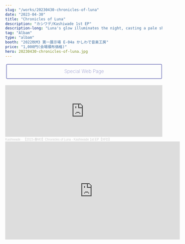 ```yaml
---
slug: "/works/20230430-chronicles-of-luna"
date: "2023-04-30"
title: "Chronicles of Luna"
description: "カシワデ/Kashiwade 1st EP"
description-long: "Luna's glow illuminates the night, casting a pale sheen on all below."
tag: "Albam"
type: "albam"
booth: "2022秋M3 第一展示場 E-04a かしわで音楽工房"
price: "1,000円(会場頒布価格)"
hero: 20230430-chronicles-of-luna.jpg
---
```


<div class="container">
  <a href="/special/chronicles-of-luna" class="spec-web-button">Special Web Page</a><br>
</div>
<br>


<style>
.container{
    text-align:center;
}

.spec-web-button{
    display: inline-block;
    text-align: center;
    padding: .6em 1.2em;
    cursor: pointer;
    line-height: 1.5;
    font-size: 90%;
    border-radius: .25em;
    overflow: hidden;
    color: #878ac4;
    background-color: transparent;
    text-decoration: none;
    border: 1px solid #878ac4;
    -webkit-transition: all .2s;
    transition: all .2s;
    padding: .7em;
    font-size: 110%;
    box-sizing: border-box;
    border-width: 2px;
    width: 100%;
    max-width: 500px;
    margin: .2em ;
    font-weight: 200;
}
.spec-web-button:hover{
    background-color: #878ac4;
    color: #fff;
    text-decoration: none;
    border-color: transparent;
}
</style>


<iframe width="100%" height="166" scrolling="no" frameborder="no" allow="autoplay" src="https://w.soundcloud.com/player/?url=https%3A//api.soundcloud.com/tracks/1494451492&color=%23ff5500&auto_play=false&hide_related=false&show_comments=true&show_user=true&show_reposts=false&show_teaser=true"></iframe><div style="font-size: 10px; color: #cccccc;line-break: anywhere;word-break: normal;overflow: hidden;white-space: nowrap;text-overflow: ellipsis; font-family: Interstate,Lucida Grande,Lucida Sans Unicode,Lucida Sans,Garuda,Verdana,Tahoma,sans-serif;font-weight: 100;"><a href="https://soundcloud.com/kashiwade" title="Kashiwade" target="_blank" style="color: #cccccc; text-decoration: none;">Kashiwade</a> · <a href="https://soundcloud.com/kashiwade/2023-m3chronicles-of-luna-kashiwade-1st-albamxfd" title="【2023-春M3】Chronicles of Luna - Kashiwade 1st EP【XFD】" target="_blank" style="color: #cccccc; text-decoration: none;">【2023-春M3】Chronicles of Luna - Kashiwade 1st EP【XFD】</a></div>

<iframe width="560" height="315" src="https://www.youtube.com/embed/dS9qcjsn9o8?si=H06V6HaiOO-DwHoK" title="YouTube video player" frameborder="0" allow="accelerometer; autoplay; clipboard-write; encrypted-media; gyroscope; picture-in-picture; web-share" allowfullscreen></iframe>